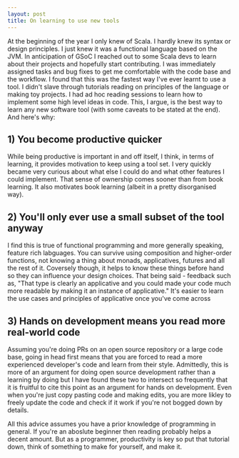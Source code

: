 ```yaml
---
layout: post
title: On learning to use new tools
---
```


At the beginning of the year I only knew of Scala. I hardly knew its syntax or design principles. I just knew it was a functional language based on the JVM. In anticipation of GSoC I reached out to some Scala devs to learn about their projects and hopefully start contributing. I was immediately assigned tasks and bug fixes to get me comfortable with the code base and the workflow. I found that this was the fastest way I've ever learnt to use a tool. I didn't slave through tutorials reading on principles of the language or making toy projects. I had ad hoc reading sessions to learn how to implement some high level ideas in code. This, I argue, is the best way to learn any new software tool (with some caveats to be stated at the end). And here's why:

## 1) You become productive quicker
While being productive is important in and off itself, I think, in terms of learning, it provides motivation to keep using a tool set. I very quickly became very curious about what else I could do and what other features I could implement. That sense of ownership comes sooner than from book learning. It also motivates book learning (albeit in a pretty disorganised way).

## 2) You'll only ever use a small subset of the tool anyway
I find this is true of functional programming and more generally speaking, feature rich labguages. You can survive using composition and higher-order functions, not knowing a thing about monads, applicatives, futures and all the rest of it. Coversely though, it helps to know these things before hand so they can influence your design choices. That being said - feedback such as, "That type is clearly an applicative and you could made your code much more readable by making it an instance of applicative." It's easier to learn the use cases and principles of applicative once you've come across

## 3) Hands on development means you read more real-world code
Assuming you're doing PRs on an open source repository or a large code base, going in head first means that you are forced to read a more experienced developer's code and learn from their style. Admittedly, this is more of an argument for doing open source development rather than a learning by doing but I have found these two to intersect so frequently that it is fruitful to cite this point as an argument for hands on development. Even when you're just copy pasting code and making edits, you are more likley to freely update the code and check if it work if you're not bogged down by details.

All this advice assumes you have a prior knowledge of programming in general. If you're an aboslute beginner then reading probably helps a decent amount. But as a programmer, productivity is key so put that tutorial down, think of something to make for yourself, and make it.